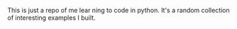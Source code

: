 This is just a repo of me lear ning to code in python. It's a random collection of interesting examples I built.

